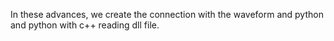 In these advances, we create the connection with the waveform and python and python with c++ reading dll file. 
